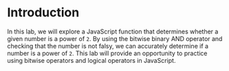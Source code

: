 # Introduction

In this lab, we will explore a JavaScript function that determines whether a given number is a power of `2`. By using the bitwise binary AND operator and checking that the number is not falsy, we can accurately determine if a number is a power of `2`. This lab will provide an opportunity to practice using bitwise operators and logical operators in JavaScript.
